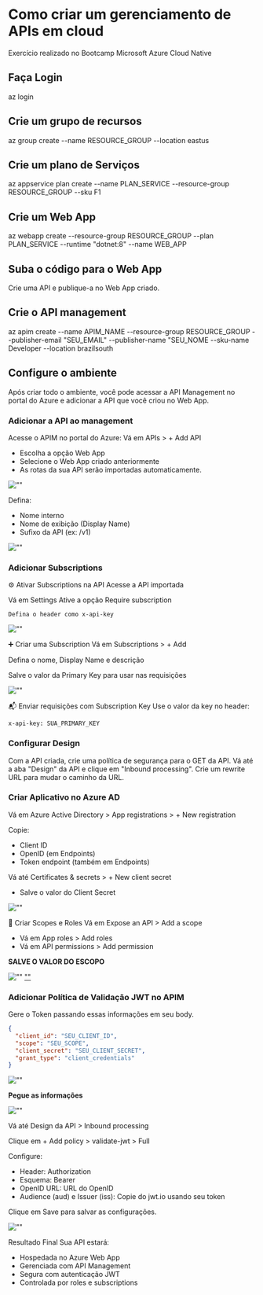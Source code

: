 # Como criar um gerenciamento de APIs em cloud

Exercício realizado no Bootcamp Microsoft Azure Cloud Native

## Faça Login

az login

## Crie um grupo de recursos
az group create --name RESOURCE_GROUP --location eastus

## Crie um plano de Serviços
az appservice plan create --name PLAN_SERVICE --resource-group RESOURCE_GROUP --sku F1  

## Crie um Web App
az webapp create --resource-group RESOURCE_GROUP --plan PLAN_SERVICE --runtime "dotnet:8" --name WEB_APP

## Suba o código para o Web App
Crie uma API e publique-a no Web App criado.

## Crie o API management
az apim create --name APIM_NAME --resource-group RESOURCE_GROUP --publisher-email "SEU_EMAIL" --publisher-name "SEU_NOME --sku-name Developer --location brazilsouth

## Configure o ambiente

Após criar todo o ambiente, você pode acessar a API Management no portal do Azure e adicionar a API que você criou no Web App.

### Adicionar a API ao management

Acesse o APIM no portal do Azure:
Vá em APIs > + Add API

- Escolha a opção Web App
- Selecione o Web App criado anteriormente
- As rotas da sua API serão importadas automaticamente.

![""](imagens/add-api.PNG)

Defina:

- Nome interno
- Nome de exibição (Display Name)
- Sufixo da API (ex: /v1)

![""](imagens/create-api.PNG)


### Adicionar Subscriptions

⚙️ Ativar Subscriptions na API
Acesse a API importada

Vá em Settings
Ative a opção Require subscription

`Defina o header como x-api-key`

![""](imagens/config-subscriptions.PNG)

➕ Criar uma Subscription
Vá em Subscriptions > + Add

Defina o nome, Display Name e descrição

Salve o valor da Primary Key para usar nas requisições

![""](imagens/add-subscription.PNG)


📬 Enviar requisições com Subscription Key
Use o valor da key no header:

`x-api-key: SUA_PRIMARY_KEY`

### Configurar Design 

Com a API criada, crie uma política de segurança para o GET da API. Vá até a aba "Design" da API e clique em "Inbound processing". Crie um rewrite URL para mudar o caminho da URL.


### Criar Aplicativo no Azure AD
Vá em Azure Active Directory > App registrations > + New registration

Copie:

- Client ID
- OpenID (em Endpoints)
- Token endpoint (também em Endpoints)

Vá até Certificates & secrets > + New client secret

- Salve o valor do Client Secret

![""](imagens/secret.PNG)

🔐 Criar Scopes e Roles
Vá em Expose an API > Add a scope

- Vá em App roles > Add roles 
- Vá em API permissions > Add permission

**SALVE O VALOR DO ESCOPO**

![""](imagens/roles.PNG)
[""](imagens/roles-permission.PNG)


### Adicionar Política de Validação JWT no APIM

Gere o Token passando essas informações em seu body.
```json
{
  "client_id": "SEU_CLIENT_ID",
  "scope": "SEU_SCOPE",
  "client_secret": "SEU_CLIENT_SECRET",
  "grant_type": "client_credentials"
} 
```
![""](imagens/token-gerado.PNG)

**Pegue as informações**

![""](imagens/decoder-payload.PNG)

Vá até Design da API > Inbound processing

Clique em + Add policy > validate-jwt > Full

Configure:

- Header: Authorization
- Esquema: Bearer
- OpenID URL: URL do OpenID
- Audience (aud) e Issuer (iss): Copie do jwt.io usando seu token

Clique em Save para salvar as configurações.

![""](imagens/config-jwt.PNG)

Resultado Final
Sua API estará:

- Hospedada no Azure Web App
- Gerenciada com API Management
- Segura com autenticação JWT
- Controlada por roles e subscriptions
